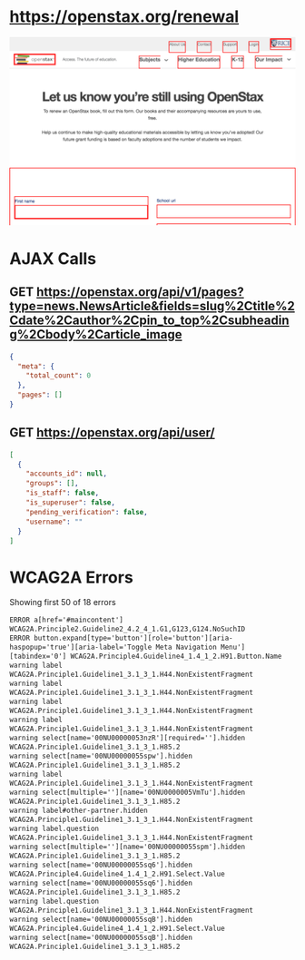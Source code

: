 # https://openstax.org/renewal

![image](./screenshots/openstax.org_renewal.png)

# AJAX Calls

## GET https://openstax.org/api/v1/pages?type=news.NewsArticle&fields=slug%2Ctitle%2Cdate%2Cauthor%2Cpin_to_top%2Csubheading%2Cbody%2Carticle_image

```json
{
  "meta": {
    "total_count": 0
  },
  "pages": []
}
```

## GET https://openstax.org/api/user/

```json
[
  {
    "accounts_id": null,
    "groups": [],
    "is_staff": false,
    "is_superuser": false,
    "pending_verification": false,
    "username": ""
  }
]
```


# WCAG2A Errors

Showing first 50 of 18 errors

```
ERROR a[href='#maincontent'] WCAG2A.Principle2.Guideline2_4.2_4_1.G1,G123,G124.NoSuchID
ERROR button.expand[type='button'][role='button'][aria-haspopup='true'][aria-label='Toggle Meta Navigation Menu'][tabindex='0'] WCAG2A.Principle4.Guideline4_1.4_1_2.H91.Button.Name
warning label WCAG2A.Principle1.Guideline1_3.1_3_1.H44.NonExistentFragment
warning label WCAG2A.Principle1.Guideline1_3.1_3_1.H44.NonExistentFragment
warning label WCAG2A.Principle1.Guideline1_3.1_3_1.H44.NonExistentFragment
warning label WCAG2A.Principle1.Guideline1_3.1_3_1.H44.NonExistentFragment
warning select[name='00NU00000053nzR'][required=''].hidden WCAG2A.Principle1.Guideline1_3.1_3_1.H85.2
warning select[name='00NU00000055spw'].hidden WCAG2A.Principle1.Guideline1_3.1_3_1.H85.2
warning label WCAG2A.Principle1.Guideline1_3.1_3_1.H44.NonExistentFragment
warning select[multiple=''][name='00NU0000005VmTu'].hidden WCAG2A.Principle1.Guideline1_3.1_3_1.H85.2
warning label#other-partner.hidden WCAG2A.Principle1.Guideline1_3.1_3_1.H44.NonExistentFragment
warning label.question WCAG2A.Principle1.Guideline1_3.1_3_1.H44.NonExistentFragment
warning select[multiple=''][name='00NU00000055spm'].hidden WCAG2A.Principle1.Guideline1_3.1_3_1.H85.2
warning select[name='00NU00000055sq6'].hidden WCAG2A.Principle4.Guideline4_1.4_1_2.H91.Select.Value
warning select[name='00NU00000055sq6'].hidden WCAG2A.Principle1.Guideline1_3.1_3_1.H85.2
warning label.question WCAG2A.Principle1.Guideline1_3.1_3_1.H44.NonExistentFragment
warning select[name='00NU00000055sqB'].hidden WCAG2A.Principle4.Guideline4_1.4_1_2.H91.Select.Value
warning select[name='00NU00000055sqB'].hidden WCAG2A.Principle1.Guideline1_3.1_3_1.H85.2
```

